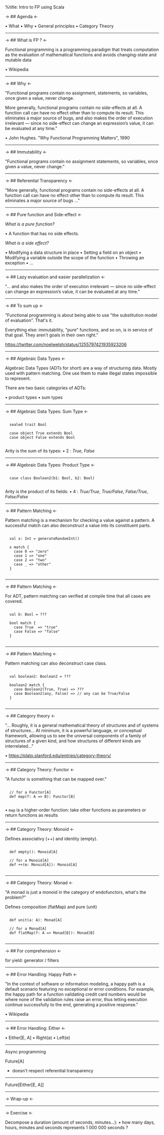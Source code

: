 %title: Intro to FP using Scala

-> ## Agenda <-

• What
• Why
• General principles
• Category Theory

---

-> ## What is FP ? <-

Functional programming is a programming paradigm that treats
computation as the evaluation of mathematical functions and
avoids changing-state and mutable data

• Wikipedia

---

-> ## Why <-

"Functional programs contain no assignment, statements, so
variables, once given a value, never change. 

More generally, functional programs contain no side-effects
at all. A function call can have no effect other than to
compute its result. This eliminates a major source of bugs,
and also makes the order of execution irrelevant — since no
side-effect can change an expression’s value, it can be
evaluated at any time." 

• John Hughes. "Why Functional Programming Matters", 1990

---

-> ## Immutability <-

"Functional programs contain no assignment statements,
so variables, once given a value, never change."


---
-> ## Referential Transparency <-

"More generally, functional programs contain no side-effects
at all. A function call can have no effect other than to
compute its result. This eliminates a major source of
bugs ..."

---

-> ## Pure function and Side-effect <- 

*What is a pure function?*

 • A function that has no side effects.

*What is a side effect?*

 • Modifying a data structure in place
 • Setting a field on an object 
 • Modifying a variable outside the scope of the function
 • Throwing an exception
 • ... 

---

-> ## Lazy evaluation and easier parallelization <- 

"... and also makes the order of execution irrelevant — since
no side-effect can change an expression’s value, it can be
evaluated at any time."

---

-> ## To sum up <- 

"Functional programming is about being able to use "the
substitution model of evaluation". That's it. 

Everything else: immutability, "pure" functions, and so on,
is in service of that goal. They aren't goals in their own
right."

https://twitter.com/noelwelsh/status/1255797421935923206

---

-> ## Algebraic Data Types <-

Algebraic Data Types (ADTs for short) are a way of
structuring data. Mostly used with pattern matching. One use
them to make illegal states impossible to represent.

There are two basic categories of ADTs:

 • product types
 • sum types

---

-> ## Algebraic Data Types: Sum Type <-

```
   
  sealed trait Bool
   
  case object True extends Bool
  case object False extends Bool
   
```

Arity is the sum of its types: 
 • 2 : *True*, *False*

---

-> ## Algebraic Data Types: Product Type <-

```
   
  case class Boolean2(b1: Bool, b2: Bool)
   
```

Arity is the product of its fields: 
 • 4 : *True/True*, *True/False*, *False/True*, *False/False*

---

-> ## Pattern Matching <-

Pattern matching is a mechanism for checking a value against
a pattern. A successful match can also deconstruct a value
into its constituent parts.

```
   
  val x: Int = generateRandomInt()
  
  x match {
    case 0 => "zero"
    case 1 => "one"
    case 2 => "two"
    case _ => "other"
  }
   
```

---

-> ## Pattern Matching <-

For ADT, pattern matching can verified at compile time that
all cases are covered. 

```
   
  val b: Bool = ???
  
  bool match {
    case True  => "true"
    case False => "false"
  }
   
```

---

-> ## Pattern Matching <-

Pattern matching can also deconstruct case class.

```
   
  val boolean2: Boolean2 = ???
  
  boolean2 match {
    case Boolean2(True, True) => ???
    case Boolean2(any, False) => // any can be True/False
  }
   
```

---

-> ## Category theory <-

"... Roughly, it is a general mathematical theory of
structures and of systems of structures... At minimum, it is
a powerful language, or conceptual framework, allowing us to
see the universal components of a family of structures of a
given kind, and how structures of different kinds are
interrelated..."

• https://plato.stanford.edu/entries/category-theory/

---

-> ## Category Theory: Functor <-

"A functor is something that can be mapped over."

```
   
  // for a Functor[A]
  def map(f: A => B): Functor[B]
   
```

• `map` is a higher-order function: take
other functions as parameters or return functions as
results

---

-> ## Category Theory: Monoid <- 

Defines associativy (++) and identity (empty).

```
   
  def empty(): Monoid[A]
   
  // for a Monoid[A]
  def ++(m: Monoid[A]): Monoid[A]
   
```

---

-> ## Category Theory: Monad <-

"A monad is just a monoid in the category of endofunctors,
what's the  problem?"

Defines composition (flatMap) and pure (unit)

```
   
  def unit(a: A): Monad[A]
   
  // for a Monad[A]
  def flatMap(f: A => Monad[B]): Monad[B]
   
```

--- 

-> ## For comprehension <-

for yield: generator / filters

---

-> ## Error Handling: Happy Path <-

"In the context of software or information modeling, a happy
path is a default scenario featuring no exceptional or error
conditions. For example, the happy path for a function
validating credit card numbers would be where none of the
validation rules raise an error, thus letting execution
continue successfully to the end, generating a positive
response."

• Wikipedia

---

-> ## Error Handling: Either <-

• Either[E, A]
• Right(a)
• Left(e)

---

Async programming

Future[A]

- doesn't respect referential transparency

---

Future[Either[E, A]]

---

-> Wrap-up <-

---

-> Exercise <-

Decompose a duration (amount of seconds, minutes...):
• how many days, hours, minutes and seconds represents
  1 000 000 seconds ? 
